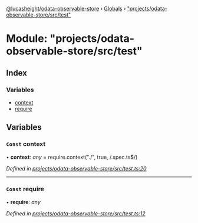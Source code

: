 [@lucasheight/odata-observable-store](../README.md) › [Globals](../globals.md) › ["projects/odata-observable-store/src/test"](_projects_odata_observable_store_src_test_.md)

# Module: "projects/odata-observable-store/src/test"

## Index

### Variables

* [context](_projects_odata_observable_store_src_test_.md#const-context)
* [require](_projects_odata_observable_store_src_test_.md#const-require)

## Variables

### `Const` context

• **context**: *any* = require.context("./", true, /\.spec\.ts$/)

*Defined in [projects/odata-observable-store/src/test.ts:20](https://github.com/lucasheight/odata-observable-store/blob/c956e7f8/projects/odata-observable-store/src/test.ts#L20)*

___

### `Const` require

• **require**: *any*

*Defined in [projects/odata-observable-store/src/test.ts:12](https://github.com/lucasheight/odata-observable-store/blob/c956e7f8/projects/odata-observable-store/src/test.ts#L12)*
